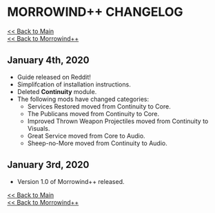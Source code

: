 # MORROWIND++ CHANGELOG

[<< Back to Main](https://github.com/Sigourn/morrowind-improved/blob/master/readme.md#morrowind)  
[<< Back to Morrowind++](https://github.com/Sigourn/morrowind-improved/blob/master/mw++.md#morrowind)

## January 4th, 2020

- Guide released on Reddit!
- Simplifcation of installation instructions.
- Deleted **Continuity** module.
- The following mods have changed categories:
  - Services Restored moved from Continuity to Core.
  - The Publicans moved from Continuity to Core.
  - Improved Thrown Weapon Projectiles moved from Continuity to Visuals.
  - Great Service moved from Core to Audio.
  - Sheep-no-More moved from Continuity to Audio.

## January 3rd, 2020

- Version 1.0 of Morrowind++ released.

[<< Back to Main](https://github.com/Sigourn/morrowind-improved/blob/master/readme.md#morrowind)  
[<< Back to Morrowind++](https://github.com/Sigourn/morrowind-improved/blob/master/mw++.md#morrowind)
